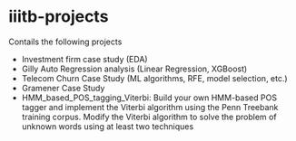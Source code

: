 # iiitb-projects
Contails the following projects
- Investment firm case study (EDA)
- Gilly Auto Regression analysis (Linear Regression, XGBoost)
- Telecom Churn Case Study (ML algorithms, RFE, model selection, etc.)
- Gramener Case Study
- HMM_based_POS_tagging_Viterbi:  Build your own HMM-based POS tagger and implement the Viterbi algorithm using the Penn Treebank training corpus. Modify the Viterbi algorithm to solve the problem of unknown words using at least two techniques
